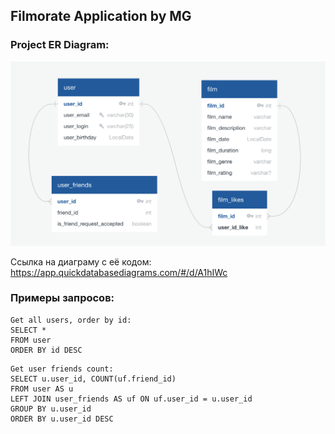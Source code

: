 ## Filmorate Application by MG
### Project ER Diagram:
![](src/main/java/ru/yandex/practicum/filmorate/storage/util/image/FilmorateDB.png)

Ссылка на диаграму с её кодом:
https://app.quickdatabasediagrams.com/#/d/A1hIWc

### Примеры запросов:
```
Get all users, order by id:
SELECT *
FROM user
ORDER BY id DESC
```

```
Get user friends count:
SELECT u.user_id, COUNT(uf.friend_id)
FROM user AS u 
LEFT JOIN user_friends AS uf ON uf.user_id = u.user_id
GROUP BY u.user_id
ORDER BY u.user_id DESC
```